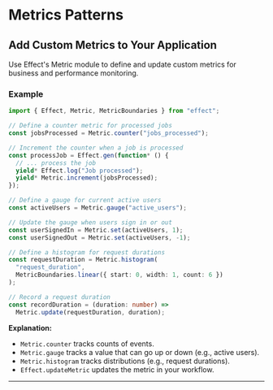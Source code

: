 # Metrics Patterns

## Add Custom Metrics to Your Application

Use Effect's Metric module to define and update custom metrics for business and performance monitoring.

### Example

```typescript
import { Effect, Metric, MetricBoundaries } from "effect";

// Define a counter metric for processed jobs
const jobsProcessed = Metric.counter("jobs_processed");

// Increment the counter when a job is processed
const processJob = Effect.gen(function* () {
  // ... process the job
  yield* Effect.log("Job processed");
  yield* Metric.increment(jobsProcessed);
});

// Define a gauge for current active users
const activeUsers = Metric.gauge("active_users");

// Update the gauge when users sign in or out
const userSignedIn = Metric.set(activeUsers, 1);
const userSignedOut = Metric.set(activeUsers, -1);

// Define a histogram for request durations
const requestDuration = Metric.histogram(
  "request_duration",
  MetricBoundaries.linear({ start: 0, width: 1, count: 6 })
);

// Record a request duration
const recordDuration = (duration: number) =>
  Metric.update(requestDuration, duration);

```

**Explanation:**  
- `Metric.counter` tracks counts of events.
- `Metric.gauge` tracks a value that can go up or down (e.g., active users).
- `Metric.histogram` tracks distributions (e.g., request durations).
- `Effect.updateMetric` updates the metric in your workflow.

---

